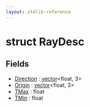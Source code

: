 ```yaml
---
layout: stdlib-reference
---
```


# struct RayDesc

## Fields

* [Direction](/stdlib-reference/types/RayDesc/Direction) : [vector](/stdlib-reference/types/vector/index)\<float, 3\>
* [Origin](/stdlib-reference/types/RayDesc/Origin) : [vector](/stdlib-reference/types/vector/index)\<float, 3\>
* [TMax](/stdlib-reference/types/RayDesc/TMax) : float
* [TMin](/stdlib-reference/types/RayDesc/TMin) : float

